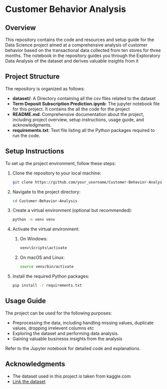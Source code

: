 # Customer Behavior Analysis


## Overview

This repository contains the code and resources and setup guide for the Data Science project aimed at a comprehensive analysis of customer behavior based on the transactional data collected from ten stores for three months. The notebook in the repository guides you through the Exploratory Data Analysis of the dataset and derives valuable insights from it 

## Project Structure

The repository is organized as follows:

- **dataset/**: A Directory containing all the csv files related to the dataset
- **Term Deposit Subscription Prediction.ipynb**: The jupyter notebook file for this project. It contains the all the code for the project
- **README.md**: Comprehensive documentation about the project, including project overview, setup instructions, usage guide, and acknowledgments.
- **requirements.txt**: Text file listing all the Python packages required to run the code.

## Setup Instructions

To set up the project environment, follow these steps:

1. Clone the repository to your local machine:

   ```bash
   git clone https://github.com/your_username/Customer-Behavior-Analysis.git
   
2. Navigate to the project directory:
   
   ```bash
   cd Customer-Behavior-Analysis
   
3. Create a virtual environment (optional but recommended):
   
   ```bash
   python -m venv venv

4. Activate the virtual environment:
   1. On Windows:
      ```bash
      venv\Scripts\activate
   2. On macOS and Linux:
      ```bash
      source venv/bin/activate
5. Install the required Python packages:
   ```bash
   pip install -r requirements.txt


## Usage Guide

The project can be used for the following purposes:

- Preprocessing the data, including handling missing values, duplicate values, dropping irrelevent columns etc
- Exploring the dataset and performing data analysis.
- Gaining valuable businesss insights from the analysis

Refer to the Jupyter notebook for detailed code and explanations.


## Acknowledgments

- The dataset used in this project is taken from kaggle.com
- [Link the dataset](https://www.kaggle.com/datasets/iamprateek/store-transaction-data)
